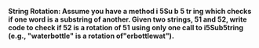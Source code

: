 **String Rotation: Assume you have a method i 5Su b 5 tr ing which checks if one word is a substring 
of another. Given two strings, 51 and 52, write code to check if 52 is a rotation of 51 using only one 
call to i5Sub5tring (e.g., "waterbottle" is a rotation of"erbottlewat").**
